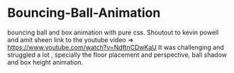 # Bouncing-Ball-Animation
bouncing ball and box animation with pure css.
Shoutout to kevin powell and amit sheen link to the youtube video =>
https://www.youtube.com/watch?v=NdftnCDwKaU
It was challenging and struggled a lot , specially the floor placement and perspective, ball shadow and box height animation.
